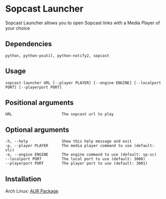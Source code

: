 # Sopcast Launcher
Sopcast Launcher allows you to open Sopcast links with a Media Player of your choice

## Dependencies
    python, python-psutil, python-notify2, sopcast

## Usage
    sopcast-launcher URL [--player PLAYER] [--engine ENGINE] [--localport PORT] [--playerport PORT]

## Positional arguments
    URL                      The sopcast url to play

## Optional arguments
    -h, --help               Show this help message and exit
    -p, --player PLAYER      The media player command to use (default: vlc)
    -e, --engine ENGINE      The engine command to use (default: sp-sc)
    --localport PORT         The local port to use (default: 3000)
    --playerport PORT        The player port to use (default: 3001)

## Installation
Arch Linux: [AUR Package](https://aur.archlinux.org/packages/sopcast-launcher)
